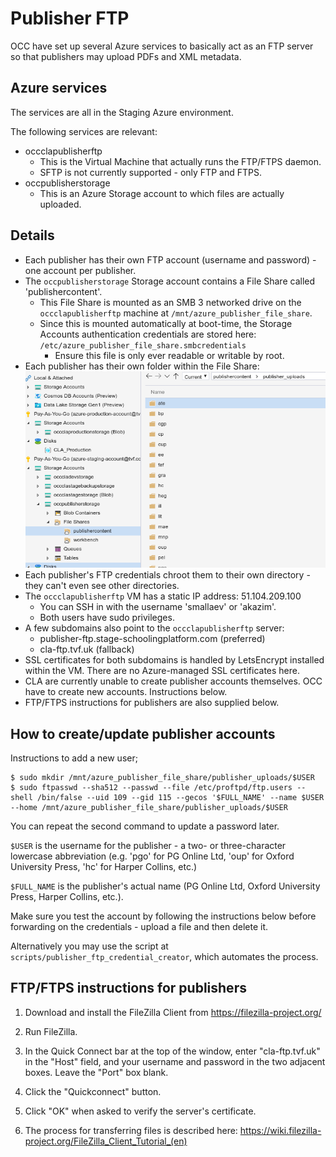 # Publisher FTP

OCC have set up several Azure services to basically act as an FTP server so that publishers may upload PDFs and XML metadata.

## Azure services

The services are all in the Staging Azure environment.

The following services are relevant:

- occclapublisherftp
	- This is the Virtual Machine that actually runs the FTP/FTPS daemon.
	- SFTP is not currently supported - only FTP and FTPS.
- occpublisherstorage
	- This is an Azure Storage account to which files are actually uploaded.

## Details

- Each publisher has their own FTP account (username and password) - one account per publisher.
- The `occpublisherstorage` Storage account contains a File Share called 'publishercontent'.
	- This File Share is mounted as an SMB 3 networked drive on the `occclapublisherftp` machine at `/mnt/azure_publisher_file_share`.
	- Since this is mounted automatically at boot-time, the Storage Accounts authentication credentials are stored here: `/etc/azure_publisher_file_share.smbcredentials`
		- Ensure this file is only ever readable or writable by root.
- Each publisher has their own folder within the File Share:
![File Share](images/storage-account.png)
- Each publisher's FTP credentials chroot them to their own directory - they can't even see other directories.
- The `occclapublisherftp` VM has a static IP address: 51.104.209.100
	- You can SSH in with the username 'smallaev' or 'akazim'.
	- Both users have sudo privileges.
- A few subdomains also point to the `occclapublisherftp` server:
	- publisher-ftp.stage-schoolingplatform.com (preferred)
	- cla-ftp.tvf.uk (fallback)
- SSL certificates for both subdomains is handled by LetsEncrypt installed within the VM. There are no Azure-managed SSL certificates here.
- CLA are currently unable to create publisher accounts themselves. OCC have to create new accounts. Instructions below.
- FTP/FTPS instructions for publishers are also supplied below.

## How to create/update publisher accounts

Instructions to add a new user;

	$ sudo mkdir /mnt/azure_publisher_file_share/publisher_uploads/$USER
	$ sudo ftpasswd --sha512 --passwd --file /etc/proftpd/ftp.users --shell /bin/false --uid 109 --gid 115 --gecos '$FULL_NAME' --name $USER --home /mnt/azure_publisher_file_share/publisher_uploads/$USER

You can repeat the second command to update a password later.

`$USER` is the username for the publisher - a two- or three-character lowercase abbreviation (e.g. 'pgo' for PG Online Ltd, 'oup' for Oxford University Press, 'hc' for Harper Collins, etc.)

`$FULL_NAME` is the publisher's actual name (PG Online Ltd, Oxford University Press, Harper Collins, etc.).

Make sure you test the account by following the instructions below before forwarding on the credentials - upload a file and then delete it.

Alternatively you may use the script at `scripts/publisher_ftp_credential_creator`, which automates the process.

## FTP/FTPS instructions for publishers

1. Download and install the FileZilla Client from https://filezilla-project.org/

2. Run FileZilla.

3. In the Quick Connect bar at the top of the window, enter "cla-ftp.tvf.uk" in the "Host" field, and your username and password in the two adjacent boxes. Leave the "Port" box blank.

4. Click the "Quickconnect" button.

5. Click "OK" when asked to verify the server's certificate.

6. The process for transferring files is described here: https://wiki.filezilla-project.org/FileZilla_Client_Tutorial_(en)